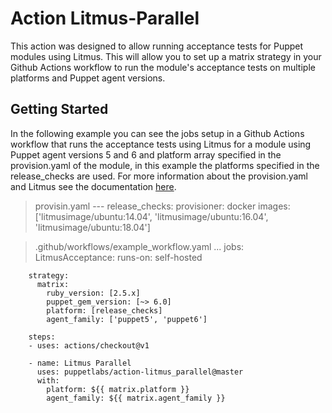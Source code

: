 # Action Litmus-Parallel

This action was designed to allow running acceptance tests for Puppet modules using Litmus. 
This will allow you to set up a matrix strategy in your Github Actions workflow to run the module's acceptance tests on multiple platforms and Puppet agent versions.

## Getting Started

In the following example you can see the jobs setup in a Github Actions workflow that runs the acceptance tests using Litmus for a module using Puppet agent versions 5 and 6 and platform array specified in the provision.yaml of the module, in this example the platforms specified in the release_checks are used. For more information about the provision.yaml and Litmus see the documentation [here](https://github.com/puppetlabs/puppet_litmus/wiki). 

> provisin.yaml
    ---
    release_checks:
      provisioner: docker
      images: ['litmusimage/ubuntu:14.04', 'litmusimage/ubuntu:16.04', 'litmusimage/ubuntu:18.04']

> .github/workflows/example_workflow.yaml
    ...
    jobs:
      LitmusAcceptance:
        runs-on: self-hosted
    
        strategy:
          matrix:
            ruby_version: [2.5.x]
            puppet_gem_version: [~> 6.0]
            platform: [release_checks]
            agent_family: ['puppet5', 'puppet6']
    
        steps:
        - uses: actions/checkout@v1
    
        - name: Litmus Parallel
          uses: puppetlabs/action-litmus_parallel@master
          with:
            platform: ${{ matrix.platform }}
            agent_family: ${{ matrix.agent_family }}

